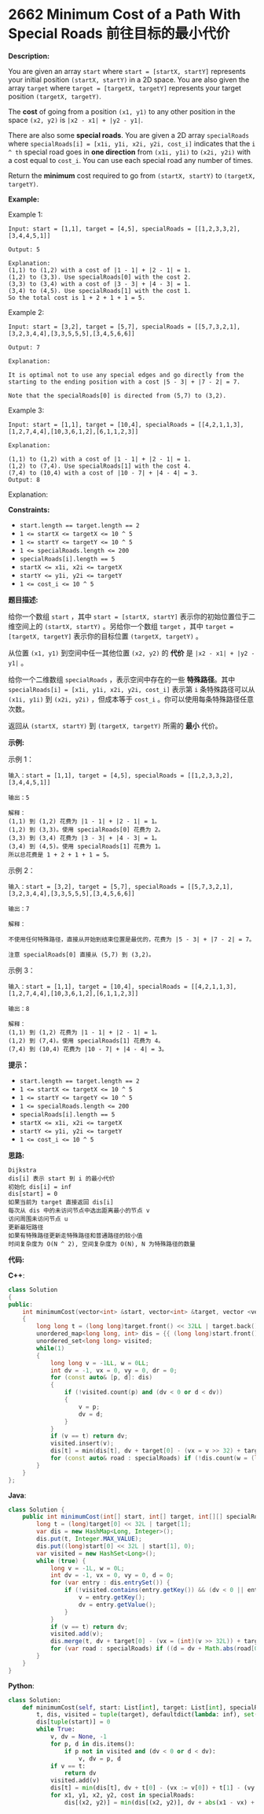# 2662 Minimum Cost of a Path With Special Roads 前往目标的最小代价

__Description:__

You are given an array `start` where `start = [startX, startY]` represents your initial position `(startX, startY)` in a 2D space. You are also given the array `target` where `target = [targetX, targetY]` represents your target position `(targetX, targetY)`.

The __cost__ of going from a position `(x1, y1)` to any other position in the space `(x2, y2)` is `|x2 - x1| + |y2 - y1|`.

There are also some __special roads__. You are given a 2D array `specialRoads` where `specialRoads[i] = [x1i, y1i, x2i, y2i, cost_i]` indicates that the `i ^ th` special road goes in __one direction__ from `(x1i, y1i)` to `(x2i, y2i)` with a cost equal to `cost_i`. You can use each special road any number of times.

Return the __minimum__ cost required to go from `(startX, startY)` to `(targetX, targetY)`.

__Example:__

Example 1:

```text
Input: start = [1,1], target = [4,5], specialRoads = [[1,2,3,3,2],[3,4,4,5,1]]

Output: 5

Explanation:
(1,1) to (1,2) with a cost of |1 - 1| + |2 - 1| = 1.
(1,2) to (3,3). Use specialRoads[0] with the cost 2.
(3,3) to (3,4) with a cost of |3 - 3| + |4 - 3| = 1.
(3,4) to (4,5). Use specialRoads[1] with the cost 1.
So the total cost is 1 + 2 + 1 + 1 = 5.
```

Example 2:

```text
Input: start = [3,2], target = [5,7], specialRoads = [[5,7,3,2,1],[3,2,3,4,4],[3,3,5,5,5],[3,4,5,6,6]]

Output: 7

Explanation:

It is optimal not to use any special edges and go directly from the starting to the ending position with a cost |5 - 3| + |7 - 2| = 7.

Note that the specialRoads[0] is directed from (5,7) to (3,2).
```

Example 3:

```text
Input: start = [1,1], target = [10,4], specialRoads = [[4,2,1,1,3],[1,2,7,4,4],[10,3,6,1,2],[6,1,1,2,3]]

Explanation:

(1,1) to (1,2) with a cost of |1 - 1| + |2 - 1| = 1.
(1,2) to (7,4). Use specialRoads[1] with the cost 4.
(7,4) to (10,4) with a cost of |10 - 7| + |4 - 4| = 3.
Output: 8
```

Explanation:

__Constraints:__

- `start.length == target.length == 2`
- `1 <= startX <= targetX <= 10 ^ 5`
- `1 <= startY <= targetY <= 10 ^ 5`
- `1 <= specialRoads.length <= 200`
- `specialRoads[i].length == 5`
- `startX <= x1i, x2i <= targetX`
- `startY <= y1i, y2i <= targetY`
- `1 <= cost_i <= 10 ^ 5`

__题目描述:__

给你一个数组 `start` ，其中 `start = [startX, startY]` 表示你的初始位置位于二维空间上的 `(startX, startY)` 。另给你一个数组 `target` ，其中 `target = [targetX, targetY]` 表示你的目标位置 `(targetX, targetY)` 。

从位置 `(x1, y1)` 到空间中任一其他位置 `(x2, y2)` 的 __代价__ 是 `|x2 - x1| + |y2 - y1|` 。

给你一个二维数组 `specialRoads` ，表示空间中存在的一些 __特殊路径__。其中 `specialRoads[i] = [x1i, y1i, x2i, y2i, cost_i]` 表示第 `i` 条特殊路径可以从 `(x1i, y1i)` 到 `(x2i, y2i)` ，但成本等于 `cost_i` 。你可以使用每条特殊路径任意次数。

返回从 `(startX, startY)` 到 `(targetX, targetY)` 所需的 __最小__ 代价。

__示例:__

示例 1：

```text
输入：start = [1,1], target = [4,5], specialRoads = [[1,2,3,3,2],[3,4,4,5,1]]

输出：5

解释：
(1,1) 到 (1,2) 花费为 |1 - 1| + |2 - 1| = 1。
(1,2) 到 (3,3)。使用 specialRoads[0] 花费为 2。
(3,3) 到 (3,4) 花费为 |3 - 3| + |4 - 3| = 1。
(3,4) 到 (4,5)。使用 specialRoads[1] 花费为 1。
所以总花费是 1 + 2 + 1 + 1 = 5。
```

示例 2：

```text
输入：start = [3,2], target = [5,7], specialRoads = [[5,7,3,2,1],[3,2,3,4,4],[3,3,5,5,5],[3,4,5,6,6]]

输出：7

解释：

不使用任何特殊路径，直接从开始到结束位置是最优的，花费为 |5 - 3| + |7 - 2| = 7。

注意 specialRoads[0] 直接从 (5,7) 到 (3,2)。
```

示例 3：

```text
输入：start = [1,1], target = [10,4], specialRoads = [[4,2,1,1,3],[1,2,7,4,4],[10,3,6,1,2],[6,1,1,2,3]]

输出：8

解释：
(1,1) 到 (1,2) 花费为 |1 - 1| + |2 - 1| = 1。
(1,2) 到 (7,4)。使用 specialRoads[1] 花费为 4。
(7,4) 到 (10,4) 花费为 |10 - 7| + |4 - 4| = 3。
```

__提示：__

- `start.length == target.length == 2`
- `1 <= startX <= targetX <= 10 ^ 5`
- `1 <= startY <= targetY <= 10 ^ 5`
- `1 <= specialRoads.length <= 200`
- `specialRoads[i].length == 5`
- `startX <= x1i, x2i <= targetX`
- `startY <= y1i, y2i <= targetY`
- `1 <= cost_i <= 10 ^ 5`

__思路:__

```text
Dijkstra
dis[i] 表示 start 到 i 的最小代价
初始化 dis[i] = inf
dis[start] = 0
如果当前为 target 直接返回 dis[i]
每次从 dis 中的未访问节点中选出距离最小的节点 v
访问周围未访问节点 u
更新最短路径
如果有特殊路径更新走特殊路径和普通路径的较小值
时间复杂度为 O(N ^ 2), 空间复杂度为 O(N), N 为特殊路径的数量
```

__代码:__

__C++__:

```C++
class Solution 
{
public:
    int minimumCost(vector<int> &start, vector<int> &target, vector <vector<int>> &specialRoads) 
    {
        long long t = (long long)target.front() << 32LL | target.back();
        unordered_map<long long, int> dis = {{ (long long)start.front() << 32L | start.back(), 0 }, { t, INT_MAX }};
        unordered_set<long long> visited;
        while(1)
        {
            long long v = -1LL, w = 0LL;
            int dv = -1, vx = 0, vy = 0, dr = 0;
            for (const auto& [p, d]: dis)
            {
                if (!visited.count(p) and (dv < 0 or d < dv)) 
                {
                    v = p;
                    dv = d;
                }
            }
            if (v == t) return dv;
            visited.insert(v);
            dis[t] = min(dis[t], dv + target[0] - (vx = v >> 32) + target[1] - (vy = v & UINT32_MAX));
            for (const auto& road : specialRoads) if (!dis.count(w = (long long) road[2] << 32 | road[3]) || dv + abs(road[0] - vx) + abs(road[1] - vy) + road[4] < dis[w]) dis[w] = dv + abs(road[0] - vx) + abs(road[1] - vy) + road[4];
        }
    }
};
```

__Java__:

```Java
class Solution {
    public int minimumCost(int[] start, int[] target, int[][] specialRoads) {
        long t = (long)target[0] << 32L | target[1];
        var dis = new HashMap<Long, Integer>();
        dis.put(t, Integer.MAX_VALUE);
        dis.put((long)start[0] << 32L | start[1], 0);
        var visited = new HashSet<Long>();
        while (true) {
            long v = -1L, w = 0L;
            int dv = -1, vx = 0, vy = 0, d = 0;
            for (var entry : dis.entrySet()) {
                if (!visited.contains(entry.getKey()) && (dv < 0 || entry.getValue() < dv)) {
                    v = entry.getKey();
                    dv = entry.getValue();
                }
            }
            if (v == t) return dv;
            visited.add(v);
            dis.merge(t, dv + target[0] - (vx = (int)(v >> 32L)) + target[1] - (vy = (int)(v & Integer.MAX_VALUE)), Math::min);
            for (var road : specialRoads) if ((d = dv + Math.abs(road[0] - vx) + Math.abs(road[1] - vy) + road[4]) < dis.getOrDefault(w = (long)road[2] << 32L | road[3], Integer.MAX_VALUE)) dis.put(w, d);
        }
    }
}
```

__Python__:

```Python
class Solution:
    def minimumCost(self, start: List[int], target: List[int], specialRoads: List[List[int]]) -> int:
        t, dis, visited = tuple(target), defaultdict(lambda: inf), set()
        dis[tuple(start)] = 0
        while True:
            v, dv = None, -1
            for p, d in dis.items():
                if p not in visited and (dv < 0 or d < dv):
                    v, dv = p, d
            if v == t: 
                return dv 
            visited.add(v)
            dis[t] = min(dis[t], dv + t[0] - (vx := v[0]) + t[1] - (vy := v[1]))
            for x1, y1, x2, y2, cost in specialRoads:
                dis[(x2, y2)] = min(dis[(x2, y2)], dv + abs(x1 - vx) + abs(y1 - vy) + cost)
```
